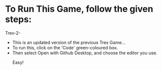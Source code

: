 <html>
  <body>
    <h1>
      To Run This Game, follow the given steps:
    </h1>
    <p>
Trex-2-  <ul>
  <li>This is an updated version of the previous Trex Game...<br></li>

     
<li>To run this, click on the 'Code' green-coloured box.<br></li>
        <li>Then select Open with Github Desktop, and choose the editor you use.<br></li>

Easy!
    </p>
  </body>
</html>
